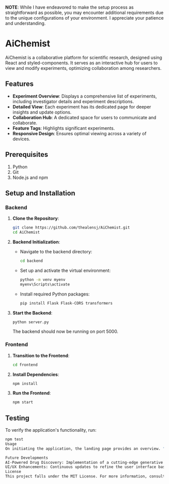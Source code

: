 **NOTE**: While I have endeavored to make the setup process as straightforward as possible, you may encounter additional requirements due to the unique configurations of your environment. I appreciate your patience and understanding.

# AiChemist

AiChemist is a collaborative platform for scientific research, designed using React and styled-components. It serves as an interactive hub for users to view and modify experiments, optimizing collaboration among researchers.

## Features

- **Experiment Overview**: Displays a comprehensive list of experiments, including investigator details and experiment descriptions.
- **Detailed View**: Each experiment has its dedicated page for deeper insights and update options.
- **Collaboration Hub**: A dedicated space for users to communicate and collaborate.
- **Feature Tags**: Highlights significant experiments.
- **Responsive Design**: Ensures optimal viewing across a variety of devices.

## Prerequisites

1. Python
2. Git
3. Node.js and npm

## Setup and Installation

### Backend

1. **Clone the Repository**:
    ```bash
    git clone https://github.com/thealensj/AiChemist.git
    cd AiChemist
    ```

2. **Backend Initialization**:
    - Navigate to the backend directory:
        ```bash
        cd backend
        ```
    - Set up and activate the virtual environment:
        ```bash
        python -m venv myenv
        myenv\Scripts\activate
        ```
    - Install required Python packages:
        ```bash
        pip install Flask Flask-CORS transformers
        ```

3. **Start the Backend**:
    ```bash
    python server.py
    ```
    The backend should now be running on port 5000.

### Frontend

1. **Transition to the Frontend**:
    ```bash
    cd frontend
    ```

2. **Install Dependencies**:
    ```bash
    npm install
    ```

3. **Run the Frontend**:
    ```bash
    npm start
    ```

## Testing

To verify the application's functionality, run:
```bash
npm test
Usage
On initiating the application, the landing page provides an overview. "Start Exploring" leads to the experiments. Detailed views and updates are available for each experiment. More about the platform can be found at the /about route.

Future Developments
AI-Powered Drug Discovery: Implementation of a cutting-edge generative AI model to assist in innovative drug discoveries.
UI/UX Enhancements: Continuous updates to refine the user interface based on feedback and technological advancements.
License
This project falls under the MIT License. For more information, consult the LICENSE file in the repository.
